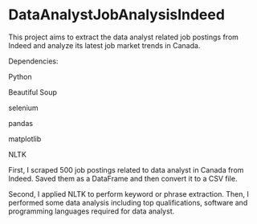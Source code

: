 # DataAnalystJobAnalysisIndeed

This project aims to extract the data analyst related job postings from Indeed and analyze its latest job market trends in Canada.

Dependencies:

Python

Beautiful Soup 

selenium

pandas

matplotlib

NLTK 

First, I scraped 500 job postings related to data analyst in Canada from Indeed. Saved them as a DataFrame and then convert it to a CSV file.

Second, I applied NLTK to perform keyword or phrase extraction. Then, I performed some data analysis including top qualifications, software and programming languages required for data analyst.
